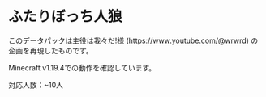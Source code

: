 # ふたりぼっち人狼
このデータパックは主役は我々だ!様 (https://www.youtube.com/@wrwrd) の企画を再現したものです。

Minecraft v1.19.4での動作を確認しています。

対応人数：~10人
